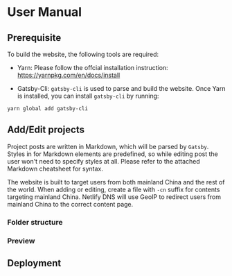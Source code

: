 # User Manual

## Prerequisite

To build the website, the following tools are required:

- Yarn: Please follow the offcial installation instruction: https://yarnpkg.com/en/docs/install

- Gatsby-Cli: `gatsby-cli` is used to parse and build the website. Once Yarn is installed, you can install `gatsby-cli` by running:

```
yarn global add gatsby-cli
```

## Add/Edit projects

Project posts are written in Markdown, which will be parsed by `Gatsby`. Styles in for Markdown elements are predefined, so while editing post the user won't need to specify styles at all. Please refer to the attached Markdown cheatsheet for syntax.

The website is built to target users from both mainland China and the rest of the world. When adding or editing, create a file with `-cn` suffix for contents targeting mainland China. Netlify DNS will use GeoIP to redirect users from mainland China to the correct content page.

### Folder structure

### Preview

## Deployment